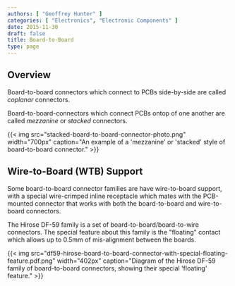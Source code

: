 ```yaml
---
authors: [ "Geoffrey Hunter" ]
categories: [ "Electronics", "Electronic Components" ]
date: 2015-11-30
draft: false
title: Board-to-Board
type: page
---
```


## Overview

Board-to-board connectors which connect to PCBs side-by-side are called _coplanar_ connectors.

Board-to-board-connectors which connect PCBs ontop of one another are called _mezzanine_ or _stacked_ connectors.

{{< img src="stacked-board-to-board-connector-photo.png" width="700px" caption="An example of a 'mezzanine' or 'stacked' style of board-to-board connector."  >}}

## Wire-to-Board (WTB) Support

Some board-to-board connector families are have wire-to-board support, with a special wire-crimped inline receptacle which mates with the PCB-mounted connector that works with both the board-to-board and wire-to-board connectors.

The Hirose DF-59 family is a set of board-to-board/board-to-wire connectors. The special feature about this family is the "floating" contact which allows up to 0.5mm of mis-alignment between the boards.

{{< img src="df59-hirose-board-to-board-connector-with-special-floating-feature.pdf.png" width="402px" caption="Diagram of the Hirose DF-59 family of board-to-board connectors, showing their special 'floating' feature."  >}}
